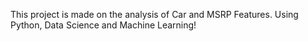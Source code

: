 This project is made on the analysis of Car and MSRP Features.
Using Python, Data Science and Machine Learning!
